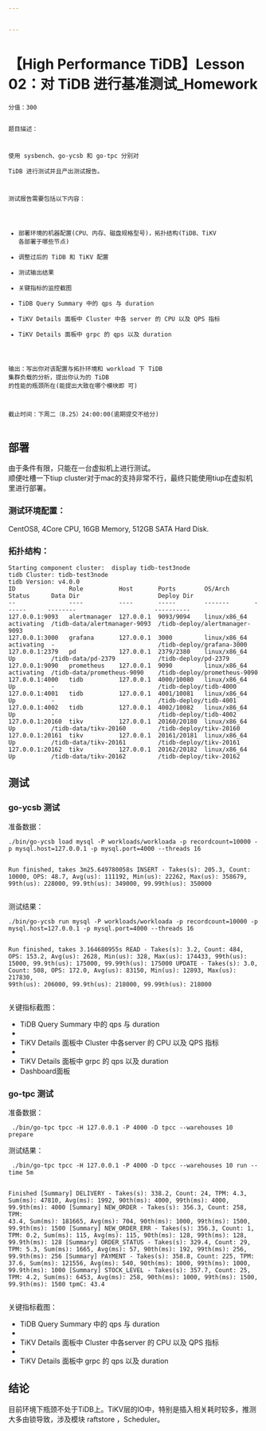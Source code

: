 ```yaml
---


---
```


<h1 id="【high-performance-tidb】lesson-02：对-tidb-进行基准测试_homework">【High Performance TiDB】Lesson 02：对 TiDB 进行基准测试_Homework</h1>
<pre><code>分值：300  
  
题目描述：  
  
使用 sysbench、go-ycsb 和 go-tpc 分别对  
TiDB 进行测试并且产出测试报告。  
  
测试报告需要包括以下内容：  
  
* 部署环境的机器配置(CPU、内存、磁盘规格型号)，拓扑结构(TiDB、TiKV 各部署于哪些节点)  
* 调整过后的 TiDB 和 TiKV 配置  
* 测试输出结果  
* 关键指标的监控截图  
* TiDB Query Summary 中的 qps 与 duration  
* TiKV Details 面板中 Cluster 中各 server 的 CPU 以及 QPS 指标  
* TiKV Details 面板中 grpc 的 qps 以及 duration  
  
输出：写出你对该配置与拓扑环境和 workload 下 TiDB 集群负载的分析，提出你认为的 TiDB 的性能的瓶颈所在(能提出大致在哪个模块即 可)  
  
截止时间：下周二（8.25）24:00:00(逾期提交不给分)
</code></pre>
<h2 id="部署">部署</h2>
<p>由于条件有限，只能在一台虚拟机上进行测试。<br>
顺便吐槽一下tiup cluster对于mac的支持非常不行，最终只能使用tiup在虚拟机里进行部署。</p>
<h3 id="测试环境配置：">测试环境配置：</h3>
<p>CentOS8, 4Core CPU, 16GB Memory, 512GB SATA Hard Disk.</p>
<h3 id="拓扑结构：">拓扑结构：</h3>
<pre><code>Starting component cluster:  display tidb-test3node
tidb Cluster: tidb-test3node
tidb Version: v4.0.0
ID               Role          Host       Ports        OS/Arch       Status      Data Dir                      Deploy Dir
--               ----          ----       -----        -------       ------      --------                      ----------
127.0.0.1:9093   alertmanager  127.0.0.1  9093/9094    linux/x86_64  activating  /tidb-data/alertmanager-9093  /tidb-deploy/alertmanager-9093
127.0.0.1:3000   grafana       127.0.0.1  3000         linux/x86_64  activating  -                             /tidb-deploy/grafana-3000
127.0.0.1:2379   pd            127.0.0.1  2379/2380    linux/x86_64  Up          /tidb-data/pd-2379            /tidb-deploy/pd-2379
127.0.0.1:9090   prometheus    127.0.0.1  9090         linux/x86_64  activating  /tidb-data/prometheus-9090    /tidb-deploy/prometheus-9090
127.0.0.1:4000   tidb          127.0.0.1  4000/10080   linux/x86_64  Up          -                             /tidb-deploy/tidb-4000
127.0.0.1:4001   tidb          127.0.0.1  4001/10081   linux/x86_64  Up          -                             /tidb-deploy/tidb-4001
127.0.0.1:4002   tidb          127.0.0.1  4002/10082   linux/x86_64  Up          -                             /tidb-deploy/tidb-4002
127.0.0.1:20160  tikv          127.0.0.1  20160/20180  linux/x86_64  Up          /tidb-data/tikv-20160         /tidb-deploy/tikv-20160
127.0.0.1:20161  tikv          127.0.0.1  20161/20181  linux/x86_64  Up          /tidb-data/tikv-20161         /tidb-deploy/tikv-20161
127.0.0.1:20162  tikv          127.0.0.1  20162/20182  linux/x86_64  Up          /tidb-data/tikv-20162         /tidb-deploy/tikv-20162
</code></pre>
<h2 id="测试">测试</h2>
<h3 id="go-ycsb-测试">go-ycsb 测试</h3>
<p>准备数据：</p>
<pre><code>./bin/go-ycsb load mysql -P workloads/workloada -p recordcount=10000 -p mysql.host=127.0.0.1 -p mysql.port=4000 --threads 16

Run finished, takes 3m25.649780058s
INSERT - Takes(s): 205.3, Count: 10000, OPS: 48.7, Avg(us): 111192, Min(us): 22262, Max(us): 358679, 99th(us): 228000, 99.9th(us): 349000, 99.99th(us): 350000
</code></pre>
<p>测试结果：</p>
<pre><code>./bin/go-ycsb run mysql -P workloads/workloada -p recordcount=10000 -p mysql.host=127.0.0.1 -p mysql.port=4000 --threads 16

Run finished, takes 3.164680955s
READ   - Takes(s): 3.2, Count: 484, OPS: 153.2, Avg(us): 2628, Min(us): 328, Max(us): 174433, 99th(us): 15000, 99.9th(us): 175000, 99.99th(us): 175000
UPDATE - Takes(s): 3.0, Count: 508, OPS: 172.0, Avg(us): 83150, Min(us): 12893, Max(us): 217830, 99th(us): 206000, 99.9th(us): 218000, 99.99th(us): 218000
</code></pre>
<p>关键指标截图：</p>
<ul>
<li>TiDB Query Summary 中的 qps 与 duration</li>
<li></li>
<li>TiKV Details 面板中 Cluster 中各server 的 CPU 以及 QPS 指标</li>
<li></li>
<li>TiKV Details 面板中 grpc 的 qps 以及 duration</li>
<li>Dashboard面板</li>
</ul>
<h3 id="go-tpc-测试">go-tpc 测试</h3>
<p>准备数据：</p>
<pre><code> ./bin/go-tpc tpcc -H 127.0.0.1 -P 4000 -D tpcc --warehouses 10 prepare
</code></pre>
<p>测试结果：</p>
<pre><code> ./bin/go-tpc tpcc -H 127.0.0.1 -P 4000 -D tpcc --warehouses 10 run --time 5m

Finished
[Summary] DELIVERY - Takes(s): 338.2, Count: 24, TPM: 4.3, Sum(ms): 47810, Avg(ms): 1992, 90th(ms): 4000, 99th(ms): 4000, 99.9th(ms): 4000
[Summary] NEW_ORDER - Takes(s): 356.3, Count: 258, TPM: 43.4, Sum(ms): 181665, Avg(ms): 704, 90th(ms): 1000, 99th(ms): 1500, 99.9th(ms): 1500
[Summary] NEW_ORDER_ERR - Takes(s): 356.3, Count: 1, TPM: 0.2, Sum(ms): 115, Avg(ms): 115, 90th(ms): 128, 99th(ms): 128, 99.9th(ms): 128
[Summary] ORDER_STATUS - Takes(s): 329.4, Count: 29, TPM: 5.3, Sum(ms): 1665, Avg(ms): 57, 90th(ms): 192, 99th(ms): 256, 99.9th(ms): 256
[Summary] PAYMENT - Takes(s): 358.8, Count: 225, TPM: 37.6, Sum(ms): 121556, Avg(ms): 540, 90th(ms): 1000, 99th(ms): 1000, 99.9th(ms): 1000
[Summary] STOCK_LEVEL - Takes(s): 357.7, Count: 25, TPM: 4.2, Sum(ms): 6453, Avg(ms): 258, 90th(ms): 1000, 99th(ms): 1500, 99.9th(ms): 1500
tpmC: 43.4
</code></pre>
<p>关键指标截图：</p>
<ul>
<li>TiDB Query Summary 中的 qps 与 duration</li>
<li></li>
<li>TiKV Details 面板中 Cluster 中各server 的 CPU 以及 QPS 指标</li>
<li></li>
<li>TiKV Details 面板中 grpc 的 qps 以及 duration</li>
</ul>
<h2 id="结论">结论</h2>
<p>目前环境下瓶颈不处于TiDB上。TiKV层的IO中，特别是插入相关耗时较多，推测大多由锁导致，涉及模块 raftstore ，Scheduler。</p>

